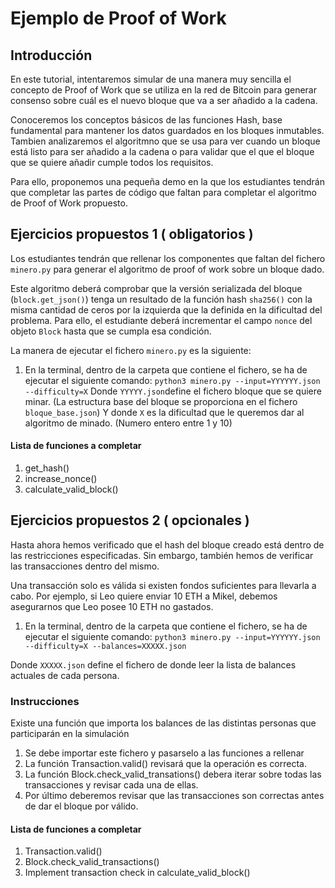 # Ejemplo de Proof of Work

## Introducción
En este tutorial, intentaremos simular de una manera muy sencilla el concepto de Proof of Work que se utiliza en la red de Bitcoin para generar consenso sobre cuál es el nuevo bloque que va a ser añadido a la cadena. 

Conoceremos los conceptos básicos de las funciones Hash, base fundamental para mantener los datos guardados en los bloques inmutables. 
Tambien analizaremos el algoritmno que se usa para ver cuando un bloque está listo para ser añadido a la cadena o para validar que el que el bloque que se quiere añadir cumple todos los requisitos.

Para ello, proponemos una pequeña demo en la que los estudiantes tendrán que completar las partes de código que faltan para completar el algoritmo de Proof of Work propuesto.

## Ejercicios propuestos 1 ( obligatorios )

Los estudiantes tendrán que rellenar los componentes que faltan del fichero `minero.py` para generar el algoritmo de proof of work sobre un bloque dado. 

Este algoritmo deberá comprobar que la versión serializada del bloque (`block.get_json()`) tenga un resultado de la función hash `sha256()` con la misma cantidad de ceros por la izquierda que la definida en la dificultad del problema. Para ello, el estudiante deberá incrementar el campo `nonce` del objeto `Block` hasta que se cumpla esa condición.

La manera de ejecutar el fichero `minero.py` es la siguiente:
1. En la terminal, dentro de la carpeta que contiene el fichero, se ha de ejecutar el siguiente comando:
`python3 minero.py --input=YYYYYY.json --difficulty=X`
Donde `YYYYY.json`define el fichero bloque que se quiere minar. (La estructura base del bloque se proporciona en el fichero `bloque_base.json`) 
Y donde `X` es la dificultad que le queremos dar al algoritmo de minado. (Numero entero entre 1 y 10)


#### Lista de funciones a completar

1. get_hash()
2. increase_nonce()
3. calculate_valid_block()

## Ejercicios propuestos 2 ( opcionales )

Hasta ahora hemos verificado que el hash del bloque creado está dentro de las restricciones especificadas.
Sin embargo, también hemos de verificar las transacciones dentro del mismo.

Una transacción solo es válida si existen fondos suficientes para llevarla a cabo.
Por ejemplo, si Leo quiere enviar 10 ETH a Mikel, debemos asegurarnos que Leo posee 10 ETH no gastados.

1. En la terminal, dentro de la carpeta que contiene el fichero, se ha de ejecutar el siguiente comando:
`python3 minero.py --input=YYYYYY.json --difficulty=X --balances=XXXXX.json`

Donde `XXXXX.json` define el fichero de donde leer la lista de balances actuales de cada persona.

### Instrucciones


Existe una función que importa los balances de las distintas personas que participarán en la simulación

1. Se debe importar este fichero y pasarselo a las funciones a rellenar
2. La función Transaction.valid() revisará que la operación es correcta.
3. La función Block.check_valid_transations() debera iterar sobre todas las transacciones y revisar cada una de ellas.
4. Por último deberemos revisar que las transacciones son correctas antes de dar el bloque por válido.

#### Lista de funciones a completar

1. Transaction.valid() 
2. Block.check_valid_transactions()
3. Implement transaction check in calculate_valid_block()

